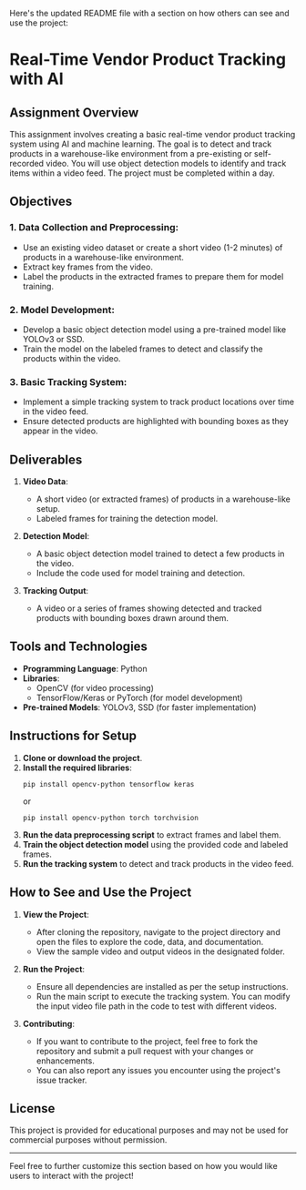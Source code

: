 Here's the updated README file with a section on how others can see and use the project:

# Real-Time Vendor Product Tracking with AI

## Assignment Overview

This assignment involves creating a basic real-time vendor product tracking system using AI and machine learning. The goal is to detect and track products in a warehouse-like environment from a pre-existing or self-recorded video. You will use object detection models to identify and track items within a video feed. The project must be completed within a day.

## Objectives

### 1. Data Collection and Preprocessing:
- Use an existing video dataset or create a short video (1-2 minutes) of products in a warehouse-like environment.
- Extract key frames from the video.
- Label the products in the extracted frames to prepare them for model training.

### 2. Model Development:
- Develop a basic object detection model using a pre-trained model like YOLOv3 or SSD.
- Train the model on the labeled frames to detect and classify the products within the video.

### 3. Basic Tracking System:
- Implement a simple tracking system to track product locations over time in the video feed.
- Ensure detected products are highlighted with bounding boxes as they appear in the video.

## Deliverables

1. **Video Data**: 
   - A short video (or extracted frames) of products in a warehouse-like setup.
   - Labeled frames for training the detection model.
   
2. **Detection Model**:
   - A basic object detection model trained to detect a few products in the video.
   - Include the code used for model training and detection.

3. **Tracking Output**:
   - A video or a series of frames showing detected and tracked products with bounding boxes drawn around them.

## Tools and Technologies

- **Programming Language**: Python
- **Libraries**: 
  - OpenCV (for video processing)
  - TensorFlow/Keras or PyTorch (for model development)
- **Pre-trained Models**: YOLOv3, SSD (for faster implementation)

## Instructions for Setup

1. **Clone or download the project**.
2. **Install the required libraries**:
   ```
   pip install opencv-python tensorflow keras
   ```
   or
   ```
   pip install opencv-python torch torchvision
   ```
3. **Run the data preprocessing script** to extract frames and label them.
4. **Train the object detection model** using the provided code and labeled frames.
5. **Run the tracking system** to detect and track products in the video feed.

## How to See and Use the Project

1. **View the Project**:
   - After cloning the repository, navigate to the project directory and open the files to explore the code, data, and documentation.
   - View the sample video and output videos in the designated folder.

2. **Run the Project**:
   - Ensure all dependencies are installed as per the setup instructions.
   - Run the main script to execute the tracking system. You can modify the input video file path in the code to test with different videos.

3. **Contributing**:
   - If you want to contribute to the project, feel free to fork the repository and submit a pull request with your changes or enhancements.
   - You can also report any issues you encounter using the project's issue tracker.

## License

This project is provided for educational purposes and may not be used for commercial purposes without permission.

---

Feel free to further customize this section based on how you would like users to interact with the project!

